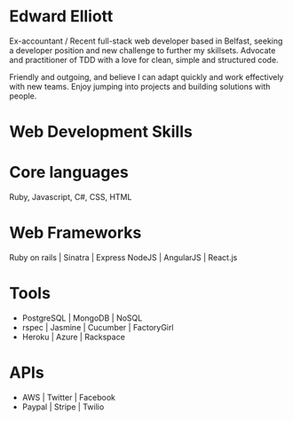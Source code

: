 Edward Elliott
==
Ex-accountant / Recent full-stack web developer based in Belfast, seeking a developer position and new challenge to further my skillsets.  Advocate and practitioner of TDD with a love for clean, simple and structured code.  

Friendly and outgoing, and believe I can adapt quickly and work effectively with new teams.  Enjoy jumping into projects and building solutions with people.

Web Development Skills
==

Core languages
==
Ruby, Javascript, C#, CSS, HTML

Web Frameworks
=

Ruby on rails | Sinatra | Express
NodeJS | AngularJS | React.js

Tools
=

 - PostgreSQL | MongoDB | NoSQL
 - rspec | Jasmine | Cucumber | FactoryGirl
 - Heroku | Azure | Rackspace
 
APIs
=

 - AWS | Twitter | Facebook
 - Paypal | Stripe | Twilio 




